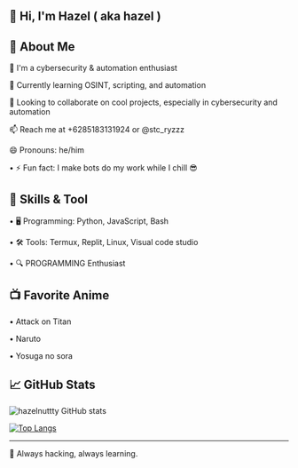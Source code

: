 ## 👋 Hi, I'm Hazel ( aka hazel )

## 🚀 About Me

👀 I'm a cybersecurity & automation enthusiast

🌱 Currently learning OSINT, scripting, and automation

💞️ Looking to collaborate on cool projects, especially in cybersecurity and automation

📫 Reach me at +6285183131924 or @stc_ryzzz

😄 Pronouns: he/him

• ⚡ Fun fact: I make bots do my work while I chill 😎
## 🔧 Skills & Tool

• 🖥️ Programming: Python, JavaScript, Bash

• 🛠️ Tools: Termux, Replit, Linux, Visual code studio

• 🔍 PROGRAMMING Enthusiast

## 📺 Favorite Anime

• Attack on Titan

• Naruto

• Yosuga no sora

## 📈 GitHub Stats
![hazelnuttty GitHub stats](https://github-readme-stats.vercel.app/api?username=hazelnuttty&show_icons=true)

[![Top Langs](https://github-readme-stats.vercel.app/api/top-langs/?username=anuraghazra&layout=donut)](https://github.com/anuraghazra/github-readme-stats)

---
🚀 Always hacking, always learning.


